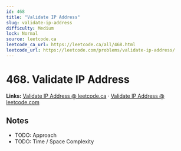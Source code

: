 ```yaml
--- 
id: 468
title: "Validate IP Address"
slug: validate-ip-address
difficulty: Medium
lock: Normal
source: leetcode.ca
leetcode_ca_url: https://leetcode.ca/all/468.html
leetcode_url: https://leetcode.com/problems/validate-ip-address/
---
```


# 468. Validate IP Address

**Links:** [Validate IP Address @ leetcode.ca](https://leetcode.ca/all/468.html) · [Validate IP Address @ leetcode.com](https://leetcode.com/problems/validate-ip-address/)

## Notes
- TODO: Approach
- TODO: Time / Space Complexity
